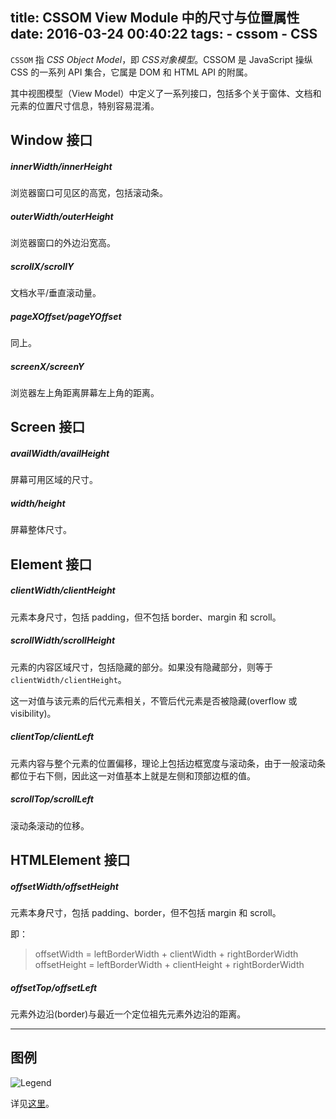 title: CSSOM View Module 中的尺寸与位置属性
date: 2016-03-24 00:40:22
tags:
    - cssom
    - CSS
---

`CSSOM` 指 _CSS Object Model_，即 _CSS对象模型_。CSSOM 是 JavaScript 操纵 CSS 的一系列 API 集合，它属是 DOM 和 HTML API 的附属。

其中视图模型（View Model）中定义了一系列接口，包括多个关于窗体、文档和元素的位置尺寸信息，特别容易混淆。

## Window 接口

##### innerWidth/innerHeight

浏览器窗口可见区的高宽，包括滚动条。

##### outerWidth/outerHeight

浏览器窗口的外边沿宽高。

##### scrollX/scrollY

文档水平/垂直滚动量。

##### pageXOffset/pageYOffset

同上。

##### screenX/screenY

浏览器左上角距离屏幕左上角的距离。

## Screen 接口

##### availWidth/availHeight

屏幕可用区域的尺寸。

##### width/height

屏幕整体尺寸。

## Element 接口


##### clientWidth/clientHeight

元素本身尺寸，包括 padding，但不包括 border、margin 和 scroll。

##### scrollWidth/scrollHeight

元素的内容区域尺寸，包括隐藏的部分。如果没有隐藏部分，则等于 `clientWidth/clientHeight`。

这一对值与该元素的后代元素相关，不管后代元素是否被隐藏(overflow 或  visibility)。

##### clientTop/clientLeft

元素内容与整个元素的位置偏移，理论上包括边框宽度与滚动条，由于一般滚动条都位于右下侧，因此这一对值基本上就是左侧和顶部边框的值。

##### scrollTop/scrollLeft

滚动条滚动的位移。


## HTMLElement 接口

##### offsetWidth/offsetHeight

元素本身尺寸，包括 padding、border，但不包括 margin 和 scroll。

即：

>offsetWidth = leftBorderWidth + clientWidth + rightBorderWidth
>offsetHeight = leftBorderWidth + clientHeight + rightBorderWidth


##### offsetTop/offsetLeft

元素外边沿(border)与最近一个定位祖先元素外边沿的距离。


------------

## 图例

![Legend](/images/cssom/legend.jpg)

详见[这里](/example/cssom.html)。